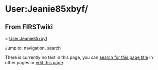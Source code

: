 # User:Jeanie85xbyf/

## From FIRSTwiki

< [User:Jeanie85xbyf](User:Jeanie85xbyf "User:Jeanie85xbyf")

Jump to: navigation, search

There is currently no text in this page, you can [search for this page title](Special:Search/Jeanie85xbyf/ "Special:Search/Jeanie85xbyf/") in other pages or [edit this page](http://www.firstwiki.net/index.php?title=User:Jeanie85xbyf/&action=edit "http://www.firstwiki.net/index.php?title=User:Jeanie85xbyf/&action=edit").
